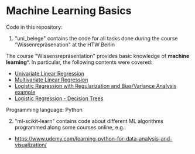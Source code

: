 # Machine Learning Basics

Code in this repository:

1. "uni_belege" contains the code for all tasks done during the course "Wissenrepräsenation" at the HTW Berlin

The course "Wissensrepräsentation" provides basic knowledge of **machine learning***. In particular, the following contents were covered:
- [Univariate Linear Regression](https://github.com/dltcls/machine_learning_basics_htw/blob/master/belege_uni/Beleg1_Univariate-lineare-Regression.ipynb)
- [Multivariate Linear Regression](https://github.com/dltcls/wissenrepr-sentation_machine-learning_htw/blob/master/belege_uni/Beleg2_MultivariateLineareRegression_FINAL.ipynb)
- [Logistic Regression with Regularization and Bias/Variance Analysis example](https://github.com/dltcls/wissenrepr-sentation_machine-learning_htw/blob/master/belege_uni/Beleg3_logistische_Regression_FINAL.ipynb)
- [Logistic Regression - Decision Trees](https://github.com/dltcls/wissenrepr-sentation_machine-learning_htw/blob/master/belege_uni/Beleg4_decision-trees_Titanic_dataset-FINAL.ipynb)

Programming language: Python

2. "ml-scikit-learn" contains code about different ML algorithms programmed along some courses online, e.g.:
- https://www.udemy.com/learning-python-for-data-analysis-and-visualization/



